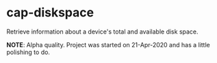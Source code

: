 # cap-diskspace

Retrieve information about a device's total and available disk space.

**NOTE**: Alpha quality. Project was started on 21-Apr-2020 and has a little polishing to do.
